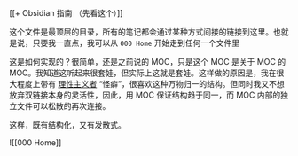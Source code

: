 [[+ Obsidian 指南 （先看这个）]]

这个文件是最顶层的目录，所有的笔记都会通过某种方式间接的链接到这里。也就是说，只要我一直点，我可以从 `000 Home` 开始走到任何一个文件里

这是如何实现的？很简单，还是之前说的 MOC，只是这个 MOC 是关于 MOC 的 MOC。我知道这听起来很套娃，但实际上这就是套娃。这样做的原因是，我在很大程度上带有 [理性主义者](https://en.wikipedia.org/wiki/Rationalism) “怪癖”，很喜欢这种万物归一的结构。但同时我又不想放弃双链接本身的灵活性，因此，用 MOC 保证结构趋于同一，而 MOC 内部的独立文件可以松散的再次连接。

这样，既有结构化，又有发散式。


![[000 Home]]